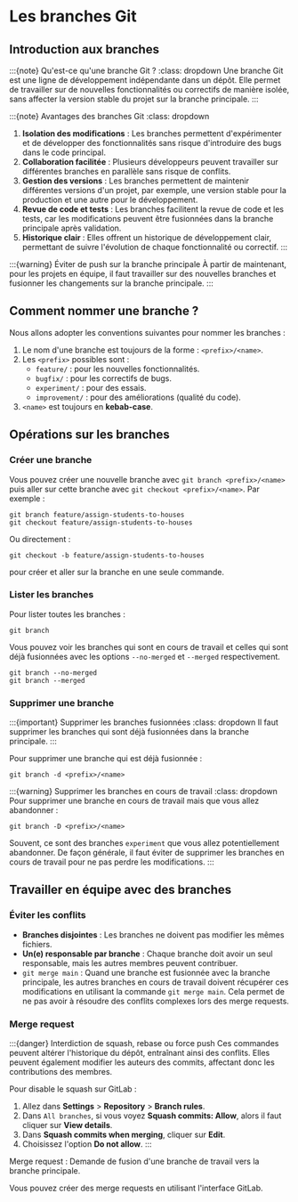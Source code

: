 # Les branches Git

## Introduction aux branches

:::{note} Qu'est-ce qu'une branche Git ?
:class: dropdown
Une branche Git est une ligne de développement indépendante dans un dépôt. Elle permet de travailler sur de nouvelles fonctionnalités ou correctifs de manière isolée, sans affecter la version stable du projet sur la branche principale.
:::

:::{note} Avantages des branches Git
:class: dropdown
1. **Isolation des modifications** : Les branches permettent d'expérimenter et de développer des fonctionnalités sans risque d'introduire des bugs dans le code principal.
2. **Collaboration facilitée** : Plusieurs développeurs peuvent travailler sur différentes branches en parallèle sans risque de conflits.
3. **Gestion des versions** : Les branches permettent de maintenir différentes versions d'un projet, par exemple, une version stable pour la production et une autre pour le développement.
4. **Revue de code et tests** : Les branches facilitent la revue de code et les tests, car les modifications peuvent être fusionnées dans la branche principale après validation.
5. **Historique clair** : Elles offrent un historique de développement clair, permettant de suivre l'évolution de chaque fonctionnalité ou correctif.
:::

:::{warning} Éviter de push sur la branche principale
À partir de maintenant, pour les projets en équipe, il faut travailler sur des nouvelles branches et fusionner les changements sur la branche principale.
:::

## Comment nommer une branche ?

Nous allons adopter les conventions suivantes pour nommer les branches :
1. Le nom d'une branche est toujours de la forme : `<prefix>/<name>`.
2. Les `<prefix>` possibles sont :
    - `feature/` : pour les nouvelles fonctionnalités.
    - `bugfix/` : pour les correctifs de bugs.
    - `experiment/` : pour des essais.
    - `improvement/` : pour des améliorations (qualité du code).
3. `<name>` est toujours en **kebab-case**. 

## Opérations sur les branches

### Créer une branche

Vous pouvez créer une nouvelle branche avec `git branch <prefix>/<name>` puis aller sur cette branche avec `git checkout <prefix>/<name>`.
Par exemple :
```{code} sh
git branch feature/assign-students-to-houses
git checkout feature/assign-students-to-houses
```
Ou directement :
```{code} sh
git checkout -b feature/assign-students-to-houses
```
pour créer et aller sur la branche en une seule commande.

### Lister les branches

Pour lister toutes les branches :
```{code} sh
git branch
```
Vous pouvez voir les branches qui sont en cours de travail et celles qui sont déjà fusionnées avec les options `--no-merged` et `--merged` respectivement.
```{code} sh
git branch --no-merged
git branch --merged
```

### Supprimer une branche

:::{important} Supprimer les branches fusionnées
:class: dropdown
Il faut supprimer les branches qui sont déjà fusionnées dans la branche principale.
:::

Pour supprimer une branche qui est déjà fusionnée :
```{code} sh
git branch -d <prefix>/<name>
```

:::{warning} Supprimer les branches en cours de travail
:class: dropdown
Pour supprimer une branche en cours de travail mais que vous allez abandonner :
```{code} sh
git branch -D <prefix>/<name>
```
Souvent, ce sont des branches `experiment` que vous allez potentiellement abandonner. De façon générale, il faut éviter de supprimer les branches en cours de travail pour ne pas perdre les modifications.
:::

## Travailler en équipe avec des branches

### Éviter les conflits
- **Branches disjointes** : Les branches ne doivent pas modifier les mêmes fichiers.
- **Un(e) responsable par branche** : Chaque branche doit avoir un seul responsable, mais les autres membres peuvent contribuer.
- `git merge main` : Quand une branche est fusionnée avec la branche principale, les autres branches en cours de travail doivent récupérer ces modifications en utilisant la commande `git merge main`. Cela permet de ne pas avoir à résoudre des conflits complexes lors des merge requests.

### Merge request

:::{danger} Interdiction de squash, rebase ou force push
Ces commandes peuvent altérer l'historique du dépôt, entraînant ainsi des conflits. Elles peuvent également modifier les auteurs des commits, affectant donc les contributions des membres.

Pour disable le squash sur GitLab :
1. Allez dans **Settings** > **Repository** > **Branch rules**.
2. Dans `All branches`, si vous voyez **Squash commits: Allow**, alors il faut cliquer sur **View details**.
3. Dans **Squash commits when merging**, cliquer sur **Edit**.
4. Choisissez l'option **Do not allow**.
:::

Merge request
: Demande de fusion d'une branche de travail vers la branche principale.

Vous pouvez créer des merge requests en utilisant l'interface GitLab.